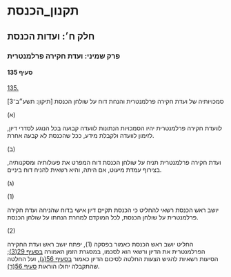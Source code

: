 # תקנון_הכנסת

## חלק ח׳: ועדות הכנסת

### פרק שמיני: ועדת חקירה פרלמנטרית

#### סעיף 135

[135.](https://he.wikisource.org/wiki/תקנון_הכנסת#s_yp_135)

סמכויותיה של ועדת חקירה פרלמנטרית והנחת דוח על שולחן הכנסת [תיקון: תשע״ב־3]

(א)

לוועדת
חקירה פרלמנטרית יהיו הסמכויות הנתונות לוועדה קבועה בכל הנוגע לסדרי דיון,
לזימון לוועדה ולקבלת מידע, ככל שהכנסת לא קבעה אחרת.

(ב)

ועדת חקירה
פרלמנטרית תניח על שולחן הכנסת דוח המפרט את פעולותיה ומסקנותיה, בצירוף
עמדת מיעוט, אם היתה, והיא רשאית להניח דוח ביניים.

(ג)

(1)

יושב ראש הכנסת רשאי להחליט כי הכנסת תקיים דיון אישי בדוח שהניחה ועדת
חקירה פרלמנטרית על שולחן הכנסת, לכל המוקדם למחרת הנחתו על שולחן הכנסת.

(2)

החליט יושב ראש הכנסת כאמור בפסקה (1), יפתח יושב ראש ועדת החקירה הפרלמנטרית את הדיון ורשאי הוא לסכמו, במסגרת הזמן האמורה [בסעיף 29(3)](https://he.wikisource.org/wiki/תקנון_הכנסת#s_yp_29); הסיעות רשאיות להגיש הצעות החלטה לסיכום הדיון כאמור [בסעיף 56(ג)](https://he.wikisource.org/wiki/תקנון_הכנסת#s_yp_56), ועל החלטה שהתקבלה יחולו הוראות [סעיף 56(ד)](https://he.wikisource.org/wiki/תקנון_הכנסת#s_yp_56).
